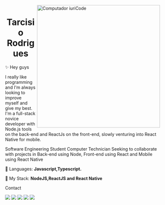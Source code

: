 <img src="https://raw.githubusercontent.com/MicaelliMedeiros/micaellimedeiros/master/image/computer-illustration.png" min-width="400px" max-width="400px" width="400px" align="right" alt="Computador iuriCode">

<h1 align="center">Tarcisio Rodrigues</h1>
<p align="left"> 
  ✨ Hey guys

I really like programming and I'm always looking to improve myself and give my best. I'm a full-stack novice developer with Node.js tools on the back-end and ReactJs on the front-end, slowly venturing into React Native for mobile.
  
  Software Engineering Student
  Computer Technician
  Seeking to collaborate with projects in Back-end using Node, Front-end using React and Mobile using React Native
</p>

<p align="left">
  🦄 Languages: <strong>Javascript,Typescript.</strong>
</p>

<p align="left">
  💼 My Stack: <strong>NodeJS,ReactJS and React Native</strong>
</p>

<p align="left">
  Contact
</p>

<p align="left">
  <a href="#" alt="Gmail">
  <img src="https://img.shields.io/badge/-Gmail-FF0000?style=flat-square&labelColor=FF0000&logo=gmail&logoColor=white&link=LINK-DO-SEU-EMAIL" /></a>

  <a href="#" alt="Linkedin">
  <img src="https://img.shields.io/badge/-Linkedin-0e76a8?style=flat-square&logo=Linkedin&logoColor=white&link=LINK-DO-SEU-LINKEDIN" /></a>

  <a href="#" alt="WhatsApp">
  <img src="https://img.shields.io/badge/-WhatsApp-25d366?style=flat-square&labelColor=25d366&logo=whatsapp&logoColor=white&link=API-DO-SEU-WHATSAPP"/></a>

  <a href="#" alt="Facebook">
  <img src="https://img.shields.io/badge/-Facebook-3b5998?style=flat-square&labelColor=3b5998&logo=facebook&logoColor=white&link=LINK-DO-SEU-FACEBOOK"/></a>

  <a href="#" alt="Instagram">
  <img src="https://img.shields.io/badge/-Instagram-DF0174?style=flat-square&labelColor=DF0174&logo=instagram&logoColor=white&link=LINK-DO-SEU-INSTAGRAM"/></a>
</p>  

